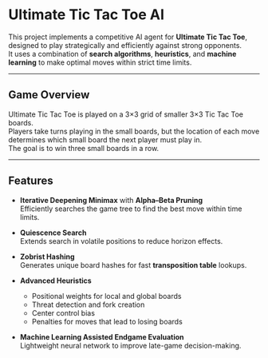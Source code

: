# Ultimate Tic Tac Toe AI

This project implements a competitive AI agent for **Ultimate Tic Tac Toe**, designed to play strategically and efficiently against strong opponents.  
It uses a combination of **search algorithms**, **heuristics**, and **machine learning** to make optimal moves within strict time limits.

---

## Game Overview

Ultimate Tic Tac Toe is played on a 3×3 grid of smaller 3×3 Tic Tac Toe boards.  
Players take turns playing in the small boards, but the location of each move determines which small board the next player must play in.  
The goal is to win three small boards in a row.

---

## Features

- **Iterative Deepening Minimax** with **Alpha–Beta Pruning**  
  Efficiently searches the game tree to find the best move within time limits.

- **Quiescence Search**  
  Extends search in volatile positions to reduce horizon effects.

- **Zobrist Hashing**  
  Generates unique board hashes for fast **transposition table** lookups.

- **Advanced Heuristics**  
  - Positional weights for local and global boards  
  - Threat detection and fork creation  
  - Center control bias  
  - Penalties for moves that lead to losing boards

- **Machine Learning Assisted Endgame Evaluation**  
  Lightweight neural network to improve late-game decision-making.
